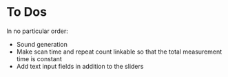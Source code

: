 # To Dos

In no particular order:
 * Sound generation
 * Make scan time and repeat count linkable so that the total measurement
   time is constant
 * Add text input fields in addition to the sliders
